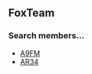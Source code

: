 ## FoxTeam
### Search members...
+ [A9FM](https://github.com/A9-FM)
+ [AR34](https://github.com/ArThirtyFour)
